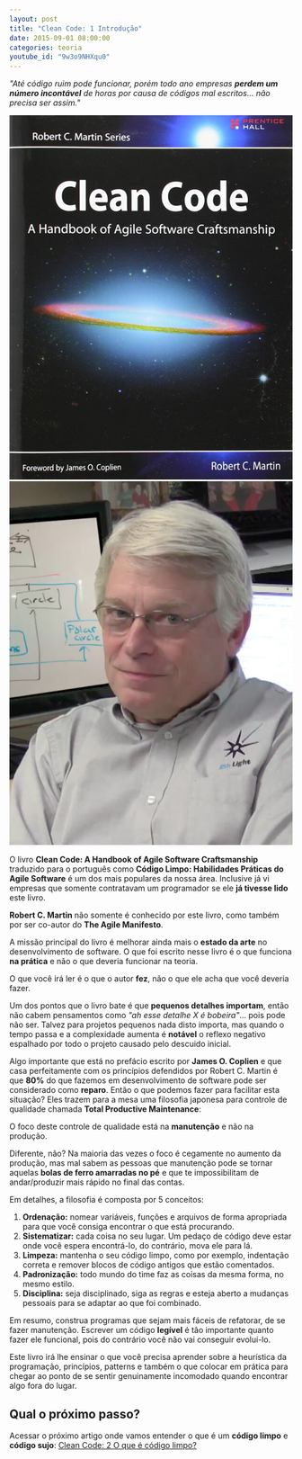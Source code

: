```yaml
---
layout: post
title: "Clean Code: 1 Introdução"
date: 2015-09-01 08:00:00
categories: teoria
youtube_id: "9w3o9NHXqu0"
---
```


<div class="post-impact-1">
    <p><i>"Até código ruim pode funcionar, porém todo ano empresas <strong>perdem um número incontável</strong> de horas por causa de códigos mal escritos... não precisa ser assim."</i></p>
</div>

<div class="post-impact-1">
    <div class="container-fluid">
        <div class="row">
            <div class="col-xs-6">
                <img src="/images/posts/clean-code-1-introducao/clean-code-capa-ingles.jpg" title="Capa do livro Clean Code em inglês" class="shadow-3">
            </div>
            <div class="col-xs-6">
                <img src="/images/galeria/robert-c-martin.jpg" title="Robert C. Martin - Autor do Clean Code" class="shadow-3">
            </div>
        </div>
    </div>
</div>

O livro **Clean Code: A Handbook of Agile Software Craftsmanship** traduzido para o português como **Código Limpo: Habilidades Práticas do Agile Software** é um dos mais populares da nossa área. Inclusive já vi empresas que somente contratavam um programador se ele **já tivesse lido** este livro.

**Robert C. Martin** não somente é conhecido por este livro, como também por ser co-autor do **The Agile Manifesto**.

A missão principal do livro é melhorar ainda mais o **estado da arte** no desenvolvimento de software. O que foi escrito nesse livro é o que funciona **na prática** e não o que deveria funcionar na teoria.


<div class="post-impact-1">
    <p>O que você irá ler é o que o autor <strong>fez</strong>, não o que ele acha que você deveria fazer.</p>
</div>

Um dos pontos que o livro bate é que **pequenos detalhes importam**, então não cabem pensamentos como *"ah esse detalhe X é bobeira"*... pois pode não ser. Talvez para projetos pequenos nada disto importa, mas quando o tempo passa e a complexidade aumenta é **notável** o reflexo negativo espalhado por todo o projeto causado pelo descuido inicial.

Algo importante que está no prefácio escrito por **James O. Coplien** e que casa perfeitamente com os princípios defendidos por Robert C. Martin é que **80%** do que fazemos em desenvolvimento de software pode ser considerado como **reparo**. Então o que podemos fazer para facilitar esta situação? Eles trazem para a mesa uma filosofia japonesa para controle de qualidade chamada **Total Productive Maintenance**:

<div class="post-impact-1">
    <p>O foco deste controle de qualidade está na <strong>manutenção</strong> e não na produção.</p>
</div>

Diferente, não? Na maioria das vezes o foco é cegamente no aumento da produção, mas mal sabem as pessoas que manutenção pode se tornar aquelas **bolas de ferro amarradas no pé** e que te impossibilitam de andar/produzir mais rápido no final das contas.

Em detalhes, a filosofia é composta por 5 conceitos:

1. **Ordenação:** nomear variáveis, funções e arquivos de forma apropriada para que você consiga encontrar o que está procurando.
2. **Sistematizar:** cada coisa no seu lugar. Um pedaço de código deve estar onde você espera encontrá-lo, do contrário, mova ele para lá.
3. **Limpeza:** mantenha o seu código limpo, como por exemplo, indentação correta e remover blocos de código antigos que estão comentados.
4. **Padronização:** todo mundo do time faz as coisas da mesma forma, no mesmo estilo.
5. **Disciplina:** seja disciplinado, siga as regras e esteja aberto a mudanças pessoais para se adaptar ao que foi combinado.

Em resumo, construa programas que sejam mais fáceis de refatorar, de se fazer manutenção. Escrever um código **legível** é tão importante quanto fazer ele funcional, pois do contrário você não vai conseguir evoluí-lo.

Este livro irá lhe ensinar o que você precisa aprender sobre a heurística da programação, princípios, patterns e também o que colocar em prática para chegar ao ponto de se sentir genuinamente incomodado quando encontrar algo fora do lugar. 

## Qual o próximo passo?

Acessar o próximo artigo onde vamos entender o que é um **código limpo** e **código sujo**: <a href="/blog/teoria/blog/teoria/clean-code-2-o-que-e-codigo-limpo/">Clean Code: 2 O que é código limpo?</a>
